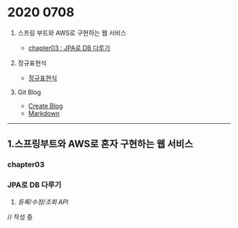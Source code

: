 # 2020 0708

1. 스프링 부트와 AWS로 구현하는 웹 서비스
	* [chapter03 : JPA로 DB 다루기](#chapter03)
	
2. 정규표현식
	* [정규표현식](#regular-expression)
	
3. Git Blog
	* [Create Blog](#create-blog)
	* [Markdown](#markdown)

---

1.스프링부트와 AWS로 혼자 구현하는 웹 서비스
---------
### chapter03
### JPA로 DB 다루기

1. _등록/수정/조회 API_
	
// 작성 중 
